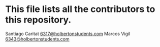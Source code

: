 # This file lists all the contributors to this repository.

Santiago Caritat <6317@holbertonstudents.com>
Marcos Vigil <6343@holbertonstudents.com>
